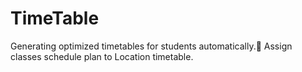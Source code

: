 # TimeTable
Generating optimized timetables for students automatically.
ِAssign classes schedule plan to Location timetable.
